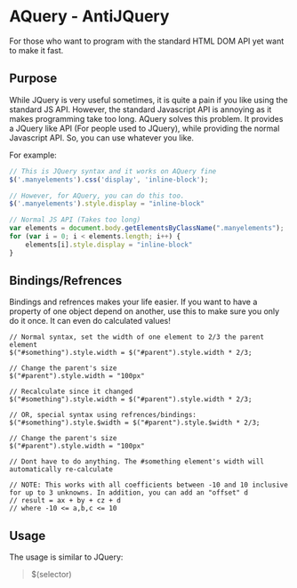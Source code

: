 # AQuery - AntiJQuery

For those who want to program with the standard HTML DOM API yet want to make it fast.

## Purpose
While JQuery is very useful sometimes, it is quite a pain if you like using the standard JS API. However, the standard Javascript API is annoying as it makes programming take too long. AQuery solves this problem. It provides a JQuery like API (For people used to JQuery), while providing the normal Javascript API. So, you can use whatever you like.


For example:

```js
// This is JQuery syntax and it works on AQuery fine
$('.manyelements').css('display', 'inline-block');

// However, for AQuery, you can do this too.
$('.manyelements').style.display = "inline-block"

// Normal JS API (Takes too long)
var elements = document.body.getElementsByClassName(".manyelements");
for (var i = 0; i < elements.length; i++) {
    elements[i].style.display = "inline-block"
}

```

## Bindings/Refrences

Bindings and refrences makes your life easier. If you want to have a property of one object depend on another, use this to make sure you only do it once. It can even do calculated values!

```
// Normal syntax, set the width of one element to 2/3 the parent element
$("#something").style.width = $("#parent").style.width * 2/3;

// Change the parent's size
$("#parent").style.width = "100px"

// Recalculate since it changed
$("#something").style.width = $("#parent").style.width * 2/3;

// OR, special syntax using refrences/bindings:
$("#something").style.$width = $("#parent").style.$width * 2/3;

// Change the parent's size
$("#parent").style.width = "100px"

// Dont have to do anything. The #something element's width will automatically re-calculate

// NOTE: This works with all coefficients between -10 and 10 inclusive for up to 3 unknowns. In addition, you can add an "offset" d
// result = ax + by + cz + d
// where -10 <= a,b,c <= 10
```

## Usage

The usage is similar to JQuery:

> $(selector)

